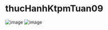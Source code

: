 # thucHanhKtpmTuan09
![image](https://user-images.githubusercontent.com/74182240/198956893-de9bec79-fbbb-4cbc-b8af-63413f79ccf1.png)
![image](https://user-images.githubusercontent.com/74182240/198956928-83724d76-7c5b-4ed9-bc4b-614714374bf8.png)
